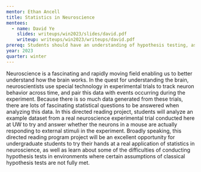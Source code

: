 ```yaml
---
mentor: Ethan Ancell
title: Statistics in Neuroscience
mentees:
  - name: David Ye
    slides: writeups/win2023/slides/david.pdf
    writeup: writeups/win2023/writeups/david.pdf
prereq: Students should have an understanding of hypothesis testing, as well as familiarity with R and RStudio.
year: 2023
quarter: winter
---
```

Neuroscience is a fascinating and rapidly moving field enabling us to better understand how the brain works. In the quest for understanding the brain, neuroscientists use special technology in experimental trials to track neuron behavior across time, and pair this data with events occurring during the experiment. Because there is so much data generated from these trials, there are lots of fascinating statistical questions to be answered when analyzing this data. In this directed reading project, students will analyze an example dataset from a real neuroscience experimental trial conducted here at UW to try and answer whether the neurons in a mouse are actually responding to external stimuli in the experiment. Broadly speaking, this directed reading program project will be an excellent opportunity for undergraduate students to try their hands at a real application of statistics in neuroscience, as well as learn about some of the difficulties of conducting hypothesis tests in environments where certain assumptions of classical hypothesis tests are not fully met.
